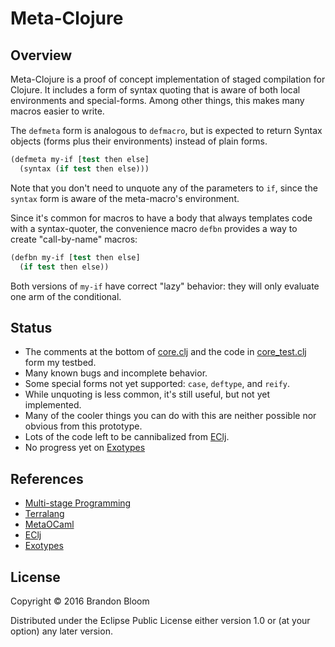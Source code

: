 # Meta-Clojure


## Overview

Meta-Clojure is a proof of concept implementation of staged compilation for
Clojure. It includes a form of syntax quoting that is aware of both local
environments and special-forms. Among other things, this makes many macros
easier to write.

The `defmeta` form is analogous to `defmacro`, but is expected to return
Syntax objects (forms plus their environments) instead of plain forms.

```clojure
(defmeta my-if [test then else]
  (syntax (if test then else)))
```

Note that you don't need to unquote any of the parameters to `if`, since the
`syntax` form is aware of the meta-macro's environment.

Since it's common for macros to have a body that always templates code with
a syntax-quoter, the convenience macro `defbn` provides a way to create
"call-by-name" macros:

```clojure
(defbn my-if [test then else]
  (if test then else))
```

Both versions of `my-if` have correct "lazy" behavior: they will only evaluate
one arm of the conditional.


## Status

- The comments at the bottom of [core.clj](./src/metaclj/core.clj) and
  the code in [core_test.clj](./test/metaclj/core_test.clj) form my testbed.
- Many known bugs and incomplete behavior.
- Some special forms not yet supported: `case`, `deftype`, and `reify`.
- While unquoting is less common, it's still useful, but not yet implemented.
- Many of the cooler things you can do with this are neither possible nor
  obvious from this prototype.
- Lots of the code left to be cannibalized from [EClj][4].
- No progress yet on [Exotypes][4]


## References

- [Multi-stage Programming][1]
- [Terralang][2]
- [MetaOCaml][3]
- [EClj][4]
- [Exotypes][5]


## License

Copyright © 2016 Brandon Bloom

Distributed under the Eclipse Public License either version 1.0 or (at
your option) any later version.


[1]: https://www.cs.rice.edu/~taha/MSP/
[2]: http://terralang.org/
[3]: http://okmij.org/ftp/ML/MetaOCaml.html
[4]: https://github.com/brandonbloom/eclj
[5]: http://terralang.org/pldi083-devito.pdf
